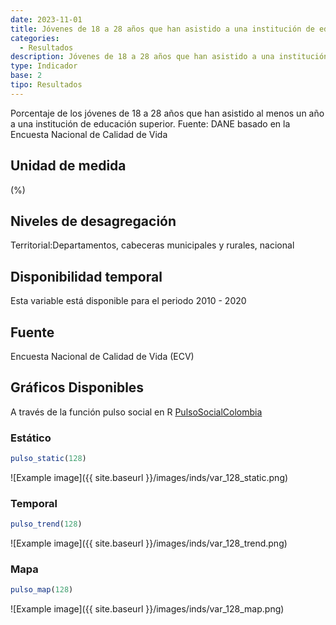 ```yaml
---
date: 2023-11-01
title: Jóvenes de 18 a 28 años que han asistido a una institución de educación superior (%) (zona)
categories:
  - Resultados
description: Jóvenes de 18 a 28 años que han asistido a una institución de educación superior (%)
type: Indicador
base: 2
tipo: Resultados
--- 
```


Porcentaje de los jóvenes de 18 a 28 años que han asistido al menos un año a una institución de educación superior.
Fuente: DANE basado en la Encuesta Nacional de Calidad de Vida

## Unidad de medida
(%)

## Niveles de desagregación
Territorial:Departamentos, cabeceras municipales y rurales, nacional

## Disponibilidad temporal
Esta variable está disponible para el periodo 2010 - 2020

## Fuente
Encuesta Nacional de Calidad de Vida (ECV)

## Gráficos Disponibles

A través de la función pulso social en R [PulsoSocialColombia](https://github.com/pulsosocialcolombia/PulsoSocialColombia)

### Estático

``` R
pulso_static(128)
```

![Example image]({{ site.baseurl }}/images/inds/var_128_static.png)

### Temporal

``` R
pulso_trend(128)
```

![Example image]({{ site.baseurl }}/images/inds/var_128_trend.png)

### Mapa

``` R
pulso_map(128)
```

![Example image]({{ site.baseurl }}/images/inds/var_128_map.png)